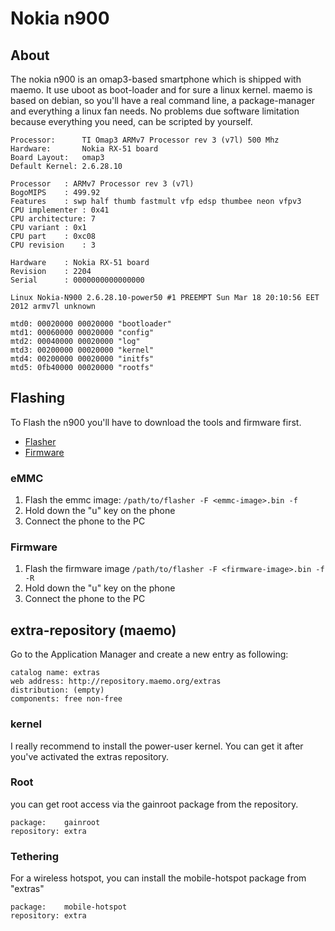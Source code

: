 # Nokia n900
## About
The nokia n900 is an omap3-based smartphone which is shipped with maemo.
It use uboot as boot-loader and for sure a linux kernel.
maemo is based on debian, so you'll have a real command line, a
package-manager and everything a linux fan needs. No problems due software
limitation because everything you need, can be scripted by yourself.

    Processor:	 	TI Omap3 ARMv7 Processor rev 3 (v7l) 500 Mhz
    Hardware:		Nokia RX-51 board
    Board Layout:	omap3
    Default Kernel: 2.6.28.10

    Processor	: ARMv7 Processor rev 3 (v7l)
    BogoMIPS	: 499.92
    Features	: swp half thumb fastmult vfp edsp thumbee neon vfpv3 
    CPU implementer	: 0x41
    CPU architecture: 7
    CPU variant	: 0x1
    CPU part	: 0xc08
    CPU revision	: 3

    Hardware	: Nokia RX-51 board
    Revision	: 2204
    Serial		: 0000000000000000

    Linux Nokia-N900 2.6.28.10-power50 #1 PREEMPT Sun Mar 18 20:10:56 EET 2012 armv7l unknown

    mtd0: 00020000 00020000 "bootloader"
    mtd1: 00060000 00020000 "config"
    mtd2: 00040000 00020000 "log"
    mtd3: 00200000 00020000 "kernel"
    mtd4: 00200000 00020000 "initfs"
    mtd5: 0fb40000 00020000 "rootfs"

## Flashing
To Flash the n900 you'll have to download the tools and firmware first.

- [Flasher](http://tablets-dev.nokia.com/maemo-dev-env-downloads.php)
- [Firmware](http://tablets-dev.nokia.com/nokia_N900.php)

### eMMC

1. Flash the emmc image: `/path/to/flasher -F <emmc-image>.bin -f`
2. Hold down the "u" key on the phone
3. Connect the phone to the PC

### Firmware

1. Flash the firmware image `/path/to/flasher -F <firmware-image>.bin -f -R`
2. Hold down the "u" key on the phone
3. Connect the phone to the PC

## extra-repository (maemo)
Go to the Application Manager and create a new entry as following:

    catalog name: extras
    web address: http://repository.maemo.org/extras 
    distribution: (empty)
    components: free non-free

### kernel
I really recommend to install the power-user kernel. You can get it after
you've activated the extras repository.

### Root
you can get root access via the gainroot package from the repository.

    package:    gainroot 
    repository: extra

### Tethering
For a wireless hotspot, you can install the mobile-hotspot package from "extras"

    package:    mobile-hotspot
    repository: extra


